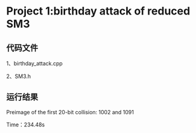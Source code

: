 # Project 1:birthday attack of reduced SM3
## 代码文件
1、birthday_attack.cpp 

2、SM3.h
## 运行结果
Preimage of the first 20-bit collision: 1002 and 1091

Time：234.48s
